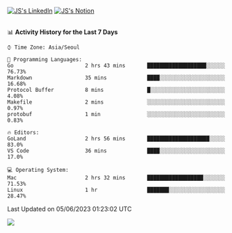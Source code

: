 
[![JS's LinkedIn](https://img.shields.io/badge/LinkedIn-blue?style=for-the-badge&logo=linkedin)](https://www.linkedin.com/in/jaeseung-lee-5a2a32139/) 
[![JS's Notion](https://img.shields.io/badge/Notion-black?style=for-the-badge&logo=notion)](https://bit.ly/ljswiki1) <br><br>
<!-- ![JS's GitHub stats](https://github-readme-stats-lemon-five.vercel.app/api?username=tkxkd0159&hide=contribs,prs,stars,issues&show_icons=true&theme=react&include_all_commits=true)   -->
<!-- ![Top Langs](https://github-readme-stats-lemon-five.vercel.app/api/top-langs/?username=tkxkd0159&layout=compact&hide=jupyter%20notebook,scss,html,css&langs_count=10)  -->


<!--START_SECTION:waka-->
📊 **Activity History for the Last 7 Days** 

```text
⌚︎ Time Zone: Asia/Seoul

💬 Programming Languages: 
Go                       2 hrs 43 mins       ███████████████████░░░░░░   76.73% 
Markdown                 35 mins             ████░░░░░░░░░░░░░░░░░░░░░   16.68% 
Protocol Buffer          8 mins              █░░░░░░░░░░░░░░░░░░░░░░░░   4.08% 
Makefile                 2 mins              ░░░░░░░░░░░░░░░░░░░░░░░░░   0.97% 
protobuf                 1 min               ░░░░░░░░░░░░░░░░░░░░░░░░░   0.83%

🔥 Editors: 
GoLand                   2 hrs 56 mins       ████████████████████░░░░░   83.0% 
VS Code                  36 mins             ████░░░░░░░░░░░░░░░░░░░░░   17.0%

💻 Operating System: 
Mac                      2 hrs 32 mins       ██████████████████░░░░░░░   71.53% 
Linux                    1 hr                ███████░░░░░░░░░░░░░░░░░░   28.47%

```


 Last Updated on 05/06/2023 01:23:02 UTC
<!--END_SECTION:waka-->

<a href="https://github.com/tkxkd0159/dsalgo">
  <img align="center" src="https://github-readme-stats-lemon-five.vercel.app/api/pin/?username=tkxkd0159&repo=dsalgo&theme=react" />
</a>


<!---
- 🔭 I’m currently working on ...
- 🌱 I’m currently learning blockchain and distributed network
- 👯 I’m looking to collaborate on ...
- 🤔 I’m looking for help with ...
- 💬 Ask me about ...
- 📫 How to reach me: ...
- 😄 Pronouns: ...
- ⚡ Fun fact: ...
-->
